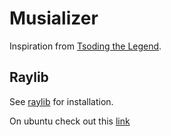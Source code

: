 # Musializer

Inspiration from [Tsoding the Legend](https://www.youtube.com/watch?v=Xdbk1Pr5WXU&list=PLpM-Dvs8t0Vak1rrE2NJn8XYEJ5M7-BqT).

## Raylib

See [raylib](https://www.raylib.com/) for installation.

On ubuntu check out this [link](https://github.com/raysan5/raylib/wiki/Working-on-GNU-Linux)
